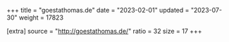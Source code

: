 +++
title = "goestathomas.de"
date = "2023-02-01"
updated = "2023-07-30"
weight = 17823

[extra]
source = "http://goestathomas.de/"
ratio = 32
size = 17
+++

